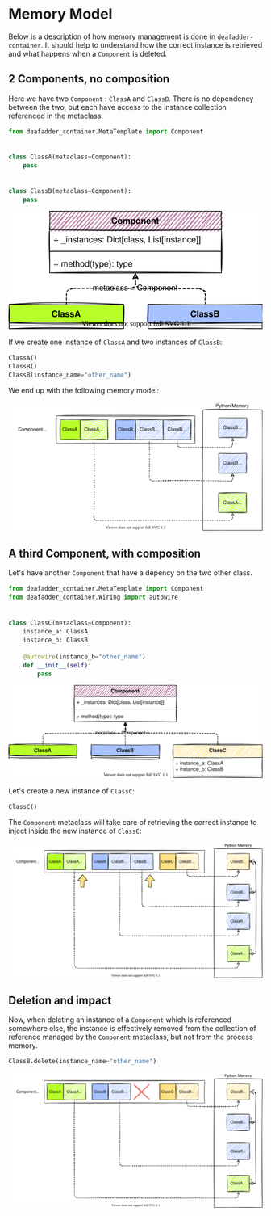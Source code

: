 # Memory Model

Below is a description of how memory management is done in `deafadder-container`.
It should help to understand how the correct instance is retrieved and what happens
when a `Component` is deleted.

## 2 Components, no composition

Here we have two `Component` : `ClassA` and `ClassB`. There is no dependency between the two, but each have access
to the instance collection referenced in the metaclass.

```python
from deafadder_container.MetaTemplate import Component


class ClassA(metaclass=Component):
    pass


class ClassB(metaclass=Component):
    pass
```

![logo](../assets/images/memory-model/basic-metaclass-model.svg)

If we create one instance of `ClassA` and two instances of `ClassB`:
```python
ClassA()
ClassB()
ClassB(instance_name="other_name")
```
We end up with the following memory model:

![logo](../assets/images/memory-model/basic-memory.svg)

## A third Component, with composition

Let's have another `Component` that have a depency on the two other class.

```python
from deafadder_container.MetaTemplate import Component
from deafadder_container.Wiring import autowire


class ClassC(metaclass=Component):
    instance_a: ClassA
    instance_b: ClassB

    @autowire(instance_b="other_name")    
    def __init__(self):
        pass

```

![logo](../assets/images/memory-model/composite-metaclass-model.svg)

Let's create a new instance of `ClassC`:

```python
ClassC()
```

The `Component` metaclass will take care of retrieving the correct instance to inject inside the new
instance of `ClassC`:

![logo](../assets/images/memory-model/composite-memory.svg)

## Deletion and impact

Now, when deleting an instance of a `Component` which is referenced somewhere else, the instance is
effectively removed from the collection of reference managed by the `Component` metaclass, but 
not from the process memory.

```python
ClassB.delete(instance_name="other_name")

```

![logo](../assets/images/memory-model/removing-memory.svg)
